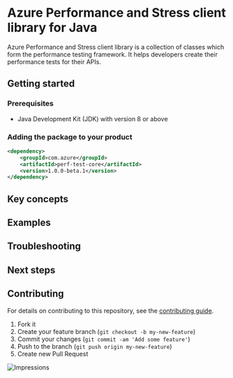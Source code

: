 # Azure Performance and Stress client library for Java

Azure Performance and Stress client library is a collection of classes which form the performance testing framework. It
helps developers create their performance tests for their APIs.

## Getting started

### Prerequisites

- Java Development Kit (JDK) with version 8 or above

### Adding the package to your product

[//]: # ({x-version-update-start;com.azure:perf-test-core;current})
```xml
<dependency>
    <groupId>com.azure</groupId>
    <artifactId>perf-test-core</artifactId>
    <version>1.0.0-beta.1</version>
</dependency>
```
[//]: # ({x-version-update-end})

## Key concepts


## Examples

## Troubleshooting

## Next steps

## Contributing

For details on contributing to this repository, see the [contributing guide](https://github.com/Azure/azure-sdk-for-java/blob/main/CONTRIBUTING.md).

1. Fork it
1. Create your feature branch (`git checkout -b my-new-feature`)
1. Commit your changes (`git commit -am 'Add some feature'`)
1. Push to the branch (`git push origin my-new-feature`)
1. Create new Pull Request

![Impressions](https://azure-sdk-impressions.azurewebsites.net/api/impressions/azure-sdk-for-java%2Fcommon%2Fperf-test-core%2FREADME.png)